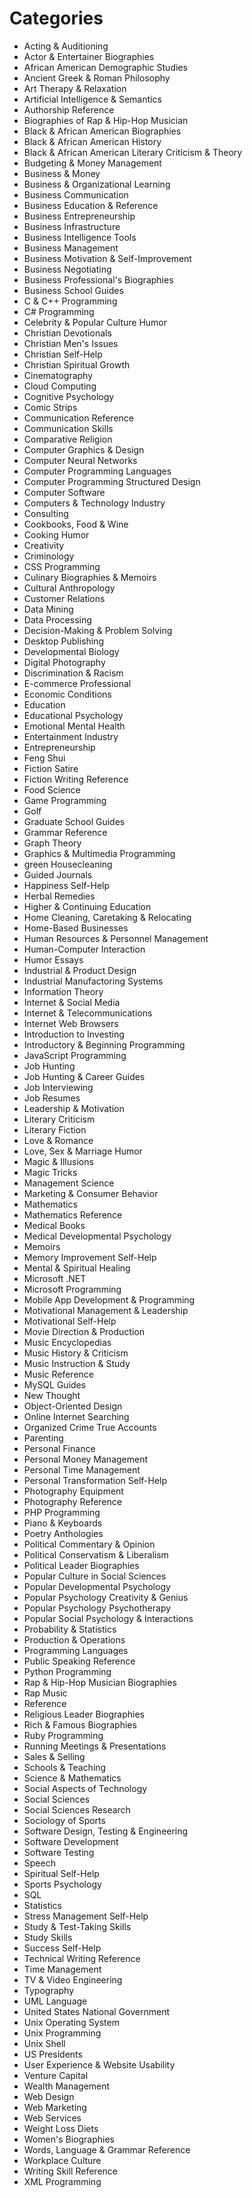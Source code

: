 # Categories

- Acting & Auditioning
- Actor & Entertainer Biographies
- African American Demographic Studies
- Ancient Greek & Roman Philosophy
- Art Therapy & Relaxation
- Artificial Intelligence & Semantics
- Authorship Reference
- Biographies of Rap & Hip-Hop Musician
- Black & African American Biographies
- Black & African American History
- Black & African American Literary Criticism & Theory
- Budgeting & Money Management
- Business & Money
- Business & Organizational Learning
- Business Communication
- Business Education & Reference
- Business Entrepreneurship
- Business Infrastructure
- Business Intelligence Tools
- Business Management
- Business Motivation & Self-Improvement
- Business Negotiating
- Business Professional's Biographies
- Business School Guides
- C & C++ Programming
- C# Programming
- Celebrity & Popular Culture Humor
- Christian Devotionals
- Christian Men's Issues
- Christian Self-Help
- Christian Spiritual Growth
- Cinematography
- Cloud Computing
- Cognitive Psychology
- Comic Strips
- Communication Reference
- Communication Skills
- Comparative Religion
- Computer Graphics & Design
- Computer Neural Networks
- Computer Programming Languages
- Computer Programming Structured Design
- Computer Software
- Computers & Technology Industry
- Consulting
- Cookbooks, Food & Wine
- Cooking Humor
- Creativity
- Criminology
- CSS Programming
- Culinary Biographies & Memoirs
- Cultural Anthropology
- Customer Relations
- Data Mining
- Data Processing
- Decision-Making & Problem Solving
- Desktop Publishing
- Developmental Biology
- Digital Photography
- Discrimination & Racism
- E-commerce Professional
- Economic Conditions
- Education
- Educational Psychology
- Emotional Mental Health
- Entertainment Industry
- Entrepreneurship
- Feng Shui
- Fiction Satire
- Fiction Writing Reference
- Food Science
- Game Programming
- Golf
- Graduate School Guides
- Grammar Reference
- Graph Theory
- Graphics & Multimedia Programming
- green Housecleaning
- Guided Journals
- Happiness Self-Help
- Herbal Remedies
- Higher & Continuing Education
- Home Cleaning, Caretaking & Relocating
- Home-Based Businesses
- Human Resources & Personnel Management
- Human-Computer Interaction
- Humor Essays
- Industrial & Product Design
- Industrial Manufactoring Systems
- Information Theory
- Internet & Social Media
- Internet & Telecommunications
- Internet Web Browsers
- Introduction to Investing
- Introductory & Beginning Programming
- JavaScript Programming
- Job Hunting
- Job Hunting & Career Guides
- Job Interviewing
- Job Resumes
- Leadership & Motivation
- Literary Criticism
- Literary Fiction
- Love & Romance
- Love, Sex & Marriage Humor
- Magic & Illusions
- Magic Tricks
- Management Science
- Marketing & Consumer Behavior
- Mathematics
- Mathematics Reference
- Medical Books
- Medical Developmental Psychology
- Memoirs
- Memory Improvement Self-Help
- Mental & Spiritual Healing
- Microsoft .NET
- Microsoft Programming
- Mobile App Development & Programming
- Motivational Management & Leadership
- Motivational Self-Help
- Movie Direction & Production
- Music Encyclopedias
- Music History & Criticism
- Music Instruction & Study
- Music Reference
- MySQL Guides
- New Thought
- Object-Oriented Design
- Online Internet Searching
- Organized Crime True Accounts
- Parenting
- Personal Finance
- Personal Money Management
- Personal Time Management
- Personal Transformation Self-Help
- Photography Equipment
- Photography Reference
- PHP Programming
- Piano & Keyboards
- Poetry Anthologies
- Political Commentary & Opinion
- Political Conservatism & Liberalism
- Political Leader Biographies
- Popular Culture in Social Sciences
- Popular Developmental Psychology
- Popular Psychology Creativity & Genius
- Popular Psychology Psychotherapy
- Popular Social Psychology & Interactions
- Probability & Statistics
- Production & Operations
- Programming Languages
- Public Speaking Reference
- Python Programming
- Rap & Hip-Hop Musician Biographies
- Rap Music
- Reference
- Religious Leader Biographies
- Rich & Famous Biographies
- Ruby Programming
- Running Meetings & Presentations
- Sales & Selling
- Schools & Teaching
- Science & Mathematics
- Social Aspects of Technology
- Social Sciences
- Social Sciences Research
- Sociology of Sports
- Software Design, Testing & Engineering
- Software Development
- Software Testing
- Speech
- Spiritual Self-Help
- Sports Psychology
- SQL
- Statistics
- Stress Management Self-Help
- Study & Test-Taking Skills
- Study Skills
- Success Self-Help
- Technical Writing Reference
- Time Management
- TV & Video Engineering
- Typography
- UML Language
- United States National Government
- Unix Operating System
- Unix Programming
- Unix Shell
- US Presidents
- User Experience & Website Usability
- Venture Capital
- Wealth Management
- Web Design
- Web Marketing
- Web Services
- Weight Loss Diets
- Women's Biographies
- Words, Language & Grammar Reference
- Workplace Culture
- Writing Skill Reference
- XML Programming
